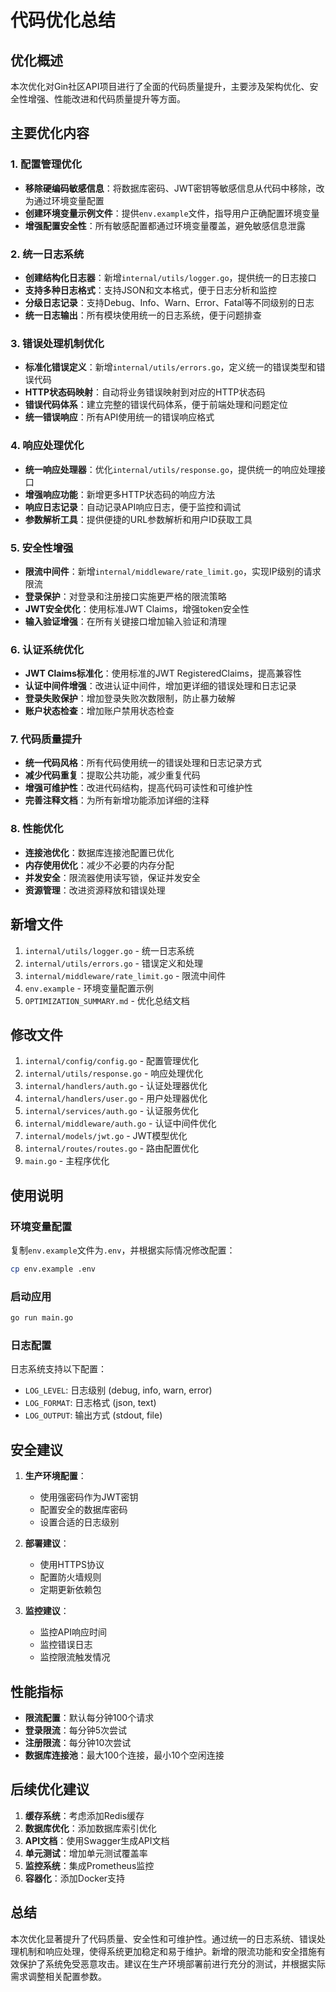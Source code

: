 # 代码优化总结

## 优化概述

本次优化对Gin社区API项目进行了全面的代码质量提升，主要涉及架构优化、安全性增强、性能改进和代码质量提升等方面。

## 主要优化内容

### 1. 配置管理优化
- **移除硬编码敏感信息**：将数据库密码、JWT密钥等敏感信息从代码中移除，改为通过环境变量配置
- **创建环境变量示例文件**：提供`env.example`文件，指导用户正确配置环境变量
- **增强配置安全性**：所有敏感配置都通过环境变量覆盖，避免敏感信息泄露

### 2. 统一日志系统
- **创建结构化日志器**：新增`internal/utils/logger.go`，提供统一的日志接口
- **支持多种日志格式**：支持JSON和文本格式，便于日志分析和监控
- **分级日志记录**：支持Debug、Info、Warn、Error、Fatal等不同级别的日志
- **统一日志输出**：所有模块使用统一的日志系统，便于问题排查

### 3. 错误处理机制优化
- **标准化错误定义**：新增`internal/utils/errors.go`，定义统一的错误类型和错误代码
- **HTTP状态码映射**：自动将业务错误映射到对应的HTTP状态码
- **错误代码体系**：建立完整的错误代码体系，便于前端处理和问题定位
- **统一错误响应**：所有API使用统一的错误响应格式

### 4. 响应处理优化
- **统一响应处理器**：优化`internal/utils/response.go`，提供统一的响应处理接口
- **增强响应功能**：新增更多HTTP状态码的响应方法
- **响应日志记录**：自动记录API响应日志，便于监控和调试
- **参数解析工具**：提供便捷的URL参数解析和用户ID获取工具

### 5. 安全性增强
- **限流中间件**：新增`internal/middleware/rate_limit.go`，实现IP级别的请求限流
- **登录保护**：对登录和注册接口实施更严格的限流策略
- **JWT安全优化**：使用标准JWT Claims，增强token安全性
- **输入验证增强**：在所有关键接口增加输入验证和清理

### 6. 认证系统优化
- **JWT Claims标准化**：使用标准的JWT RegisteredClaims，提高兼容性
- **认证中间件增强**：改进认证中间件，增加更详细的错误处理和日志记录
- **登录失败保护**：增加登录失败次数限制，防止暴力破解
- **账户状态检查**：增加账户禁用状态检查

### 7. 代码质量提升
- **统一代码风格**：所有代码使用统一的错误处理和日志记录方式
- **减少代码重复**：提取公共功能，减少重复代码
- **增强可维护性**：改进代码结构，提高代码可读性和可维护性
- **完善注释文档**：为所有新增功能添加详细的注释

### 8. 性能优化
- **连接池优化**：数据库连接池配置已优化
- **内存使用优化**：减少不必要的内存分配
- **并发安全**：限流器使用读写锁，保证并发安全
- **资源管理**：改进资源释放和错误处理

## 新增文件

1. `internal/utils/logger.go` - 统一日志系统
2. `internal/utils/errors.go` - 错误定义和处理
3. `internal/middleware/rate_limit.go` - 限流中间件
4. `env.example` - 环境变量配置示例
5. `OPTIMIZATION_SUMMARY.md` - 优化总结文档

## 修改文件

1. `internal/config/config.go` - 配置管理优化
2. `internal/utils/response.go` - 响应处理优化
3. `internal/handlers/auth.go` - 认证处理器优化
4. `internal/handlers/user.go` - 用户处理器优化
5. `internal/services/auth.go` - 认证服务优化
6. `internal/middleware/auth.go` - 认证中间件优化
7. `internal/models/jwt.go` - JWT模型优化
8. `internal/routes/routes.go` - 路由配置优化
9. `main.go` - 主程序优化

## 使用说明

### 环境变量配置
复制`env.example`文件为`.env`，并根据实际情况修改配置：

```bash
cp env.example .env
```

### 启动应用
```bash
go run main.go
```

### 日志配置
日志系统支持以下配置：
- `LOG_LEVEL`: 日志级别 (debug, info, warn, error)
- `LOG_FORMAT`: 日志格式 (json, text)
- `LOG_OUTPUT`: 输出方式 (stdout, file)

## 安全建议

1. **生产环境配置**：
   - 使用强密码作为JWT密钥
   - 配置安全的数据库密码
   - 设置合适的日志级别

2. **部署建议**：
   - 使用HTTPS协议
   - 配置防火墙规则
   - 定期更新依赖包

3. **监控建议**：
   - 监控API响应时间
   - 监控错误日志
   - 监控限流触发情况

## 性能指标

- **限流配置**：默认每分钟100个请求
- **登录限流**：每分钟5次尝试
- **注册限流**：每分钟10次尝试
- **数据库连接池**：最大100个连接，最小10个空闲连接

## 后续优化建议

1. **缓存系统**：考虑添加Redis缓存
2. **数据库优化**：添加数据库索引优化
3. **API文档**：使用Swagger生成API文档
4. **单元测试**：增加单元测试覆盖率
5. **监控系统**：集成Prometheus监控
6. **容器化**：添加Docker支持

## 总结

本次优化显著提升了代码质量、安全性和可维护性。通过统一的日志系统、错误处理机制和响应处理，使得系统更加稳定和易于维护。新增的限流功能和安全措施有效保护了系统免受恶意攻击。建议在生产环境部署前进行充分的测试，并根据实际需求调整相关配置参数。
